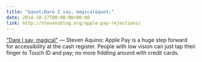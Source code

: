 ```yaml
---
title: "&quot;Dare I say, magical&quot;"
date: 2014-10-27T00:00:00+00:00
link: http://stevensblog.org/apple-pay-rejections/
---
```

[&quot;Dare I say, magical&quot;](http://stevensblog.org/apple-pay-rejections/) &mdash; 
 Steven Aquino: Apple Pay is a huge step forward for accessibility at the cash register. People with low vision can just tap their finger to Touch ID and pay; no more fiddling around with credit cards.  

